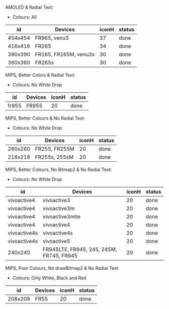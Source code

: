 AMOLED & Radial Text:
* Colours: All

| id        | Devices               | iconH | status    |
|-----------|-----------------------|-------|-----------|
| 454x454   | FR965, venu3          | 37    | done      |
| 416x416   | FR265                 | 34    | done      |
| 390x390   | FR165, FR165M, venu3s | 30    | done      |
| 360x360   | FR265s                | 30    | done      |


MIPS, Better Colors & Radial Text:
* Colours: No White Drop

| id        | Devices   | iconH | status    |
|-----------|-----------|-------|-----------|
| fr955     | FR955     | 20    | done      |


MIPS, Better Colours & No Radial Text:
* Colours: No White Drop

| id        | Devices       | iconH | status    |
|-----------|---------------|-------|-----------|
| 260x260   | FR255, FR255M | 20    | done      |
| 218x218   | FR255s, 255sM | 20    | done      |


MIPS, Better Colours, No Bitmap2 & No Radial Text:
* Colours: No White Drop

| id            | Devices                                       | iconH | status    |
|---------------|-----------------------------------------------|-------|-----------|
| vivoactive4   | vivoactive3                                   | 20    | done      |
| vivoactive4   | vivoactive3m                                  | 20    | done      |
| vivoactive4   | vivoactive3mlte                               | 20    | done      |
| vivoactive4   | vivoactive4                                   | 20    | done      |
| vivoactive4s  | vivoactive4s                                  | 20    | done      |
| vivoactive4s  | vivoactive5                                   | 20    | done      |
| 240x240       | FR945LTE, FR945, 245, 245M, FR745, FR945      | 20    | done      |


MIPS, Poor Colours, No drawBitmap2 & No Radial Text
 * Colours: Only White, Black and Red

| id        | Devices   | iconH | status    |
|-----------|-----------|-------|-----------|
| 208x208   | FR55      | 20    | done      |